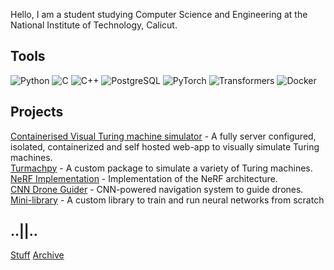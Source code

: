 Hello, I am a student studying Computer Science and Engineering at the National Institute of Technology, Calicut.

## Tools
![Python](https://img.shields.io/badge/-Python-3776AB?logo=python&logoColor=white&style=flat-square)
![C](https://img.shields.io/badge/-C-00599C?logo=c&logoColor=white&style=flat-square)
![C++](https://img.shields.io/badge/-C++-00599C?logo=c%2B%2B&logoColor=white&style=flat-square)
![PostgreSQL](https://img.shields.io/badge/-PostgreSQL-336791?logo=postgresql&logoColor=white&style=flat-square)
![PyTorch](https://img.shields.io/badge/-PyTorch-EE4C2C?logo=pytorch&logoColor=white&style=flat-square)
![Transformers](https://img.shields.io/badge/-Transformers-FF9900?logo=huggingface&logoColor=white&style=flat-square)
![Docker](https://img.shields.io/badge/docker-257bd6?style=for-the-badge&logo=docker&logoColor=white)

## Projects

[Containerised Visual Turing machine simulator](https://github.com/R2D2-08/tursim) - A fully server configured, isolated, containerized and self hosted web-app to visually simulate Turing machines. 
<br>
[Turmachpy](https://github.com/R2D2-08/turmachpy) - A custom package to simulate a variety of Turing machines.
<br>
[NeRF Implementation](https://nerfvisualizer.vercel.app/) - Implementation of the NeRF architecture.  
[CNN Drone Guider](https://github.com/R2D2-08/MiniDroneCNN) - CNN-powered navigation system to guide drones.  
[Mini-library](https://github.com/R2D2-08/minilib) - A custom library to train and run neural networks from scratch 

## ..||..
[Stuff](https://stuffaboutme.vercel.app/) [Archive](https://archivezzzs.vercel.app/)
